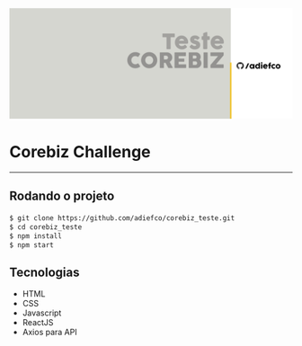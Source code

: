 ![capa](readme_corebiz.png)
# Corebiz Challenge
***
## Rodando o projeto

```
$ git clone https://github.com/adiefco/corebiz_teste.git
$ cd corebiz_teste
$ npm install
$ npm start
```


## Tecnologias
* HTML
* CSS
* Javascript
* ReactJS
* Axios para API

